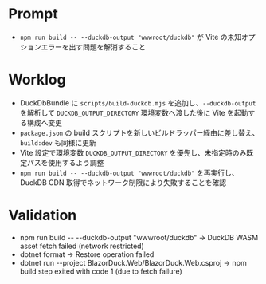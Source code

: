 # Prompt
- `npm run build -- --duckdb-output "wwwroot/duckdb"` が Vite の未知オプションエラーを出す問題を解消すること

# Worklog
- DuckDbBundle に `scripts/build-duckdb.mjs` を追加し、`--duckdb-output` を解析して `DUCKDB_OUTPUT_DIRECTORY` 環境変数へ渡した後に Vite を起動する構成へ変更
- `package.json` の build スクリプトを新しいビルドラッパー経由に差し替え、`build:dev` も同様に更新
- Vite 設定で環境変数 `DUCKDB_OUTPUT_DIRECTORY` を優先し、未指定時のみ既定パスを使用するよう調整
- `npm run build -- --duckdb-output "wwwroot/duckdb"` を再実行し、DuckDB CDN 取得でネットワーク制限により失敗することを確認

# Validation
- npm run build -- --duckdb-output "wwwroot/duckdb" → DuckDB WASM asset fetch failed (network restricted)
- dotnet format → Restore operation failed
- dotnet run --project BlazorDuck.Web/BlazorDuck.Web.csproj → npm build step exited with code 1 (due to fetch failure)
